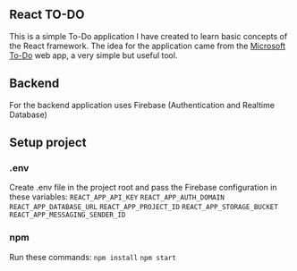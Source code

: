 ## React TO-DO

This is a simple To-Do application I have created to learn basic concepts of the React framework. The idea for the application came from the [Microsoft To-Do](https://todo.microsoft.com/) web app, a very simple but useful tool.

## Backend

For the backend application uses Firebase (Authentication and Realtime Database)

## Setup project

### .env

Create .env file in the project root and pass the Firebase configuration in these variables:
`REACT_APP_API_KEY`
`REACT_APP_AUTH_DOMAIN`
`REACT_APP_DATABASE_URL`
`REACT_APP_PROJECT_ID`
`REACT_APP_STORAGE_BUCKET`
`REACT_APP_MESSAGING_SENDER_ID`

### npm

Run these commands:
`npm install`
`npm start`
